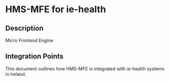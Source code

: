 # HMS-MFE for ie-health

## Description

Micro Frontend Engine

## Integration Points

This document outlines how HMS-MFE is integrated with ie-health systems in Ireland.
